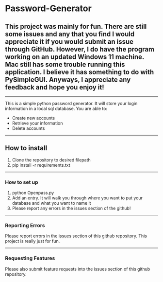# Password-Generator

## This project was mainly for fun. There are still some issues and any that you find I would appreciate it if you would submit an issue through GitHub. However, I do have the program working on an updated Windows 11 machine. Mac still has some trouble running this application. I believe it has something to do with PySimpleGUI. Anyways, I appreciate any feedback and hope you enjoy it!

---

This is a simple python password generator. It will store your login information in a local sql database. You are able to:

- Create new accounts
- Retrieve your information
- Delete accounts

---

## How to install

1. Clone the repository to desired filepath
2. pip install -r requirements.txt

---

### How to set up

1. python Openpass.py
2. Add an entry. It will walk you through where you want to put your database and what you want to name it
3. Please report any errors in the issues section of the github!

---

### Reporting Errors

Please report errors in the issues section of this github repository. This project is really just for fun.

---

### Requesting Features

Please also submit feature requests into the issues section of this github repository.
